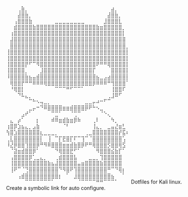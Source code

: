 ⠀⠀⠀⢀⣷⡀⠀⠀⠀⠀⠀⠀⠀⠀⠀⠀⠀⠀⠀⠀⠀⠀⠀⠀⠀⠀⠀⠀⣴⡀⠀⠀⠀
⠀⠀⠀⣼⣿⣷⡀⠀⠀⠀⠀⠀⠀⠀⠀⠀⠀⠀⠀⠀⠀⠀⠀⠀⠀⠀⠀⣼⣿⣷⡀⠀⠀
⠀⠀⢠⣿⣿⣿⣷⠀⠀⠀⠀⠀⠀⣀⣀⣀⣀⣀⣀⣀⣀⠀⠀⠀⠀⠀⣸⣿⣿⣿⣇⠀⠀
⠀⠀⣾⣿⣿⣿⣿⣷⣿⣿⣿⣿⣿⣿⣿⣿⣿⣿⣿⣿⣿⣿⣿⣿⣷⣶⣿⣿⣿⣿⣿⡀⠀
⠀⢰⣿⣿⣿⣿⣿⣿⣿⣿⣿⣿⣿⣿⣿⣿⣿⣿⣿⣿⣿⣿⣿⣿⣿⣿⣿⣿⣿⣿⣿⡇⠀
⠀⣼⣿⣿⣿⣿⣿⣿⣿⣿⣿⣿⣿⣿⣿⣿⣿⣿⣿⣿⣿⣿⣿⣿⣿⣿⣿⣿⣿⣿⣿⣿⠀
⠀⣿⣿⣿⣿⣿⣿⣿⣿⣿⣿⣿⣿⣿⣿⣿⣿⣿⣿⣿⣿⣿⣿⣿⣿⣿⣿⣿⣿⣿⣿⣿⡀
⢸⣿⣿⣿⣿⣿⣿⣿⣿⣿⣿⣿⣿⣿⣿⣿⣿⣿⣿⣿⣿⣿⣿⣿⣿⣿⣿⣿⣿⣿⣿⣿⡇
⢸⣿⣿⣿⣿⣿⣿⣿⣿⣿⣿⣿⣿⣿⣿⣿⣿⣿⣿⣿⣿⣿⣿⣿⣿⣿⣿⣿⣿⣿⣿⣿⡇
⢸⣿⣿⣿⣿⡟⠋⠉⠻⣿⣿⣿⣿⣿⣿⣿⣿⣿⣿⣿⣿⣿⣿⣿⠟⠛⠛⢿⣿⣿⣿⣿⡇
⢸⣿⣿⣿⣿⡀⠀⠀⠀⣸⣿⣿⣿⣿⣿⣿⣿⣿⣿⣿⣿⣿⣿⡏⠀⠀⠀⠀⣿⣿⣿⣿⡇
⠸⣿⣿⣿⣿⣷⣦⣤⣾⣿⣿⣿⣿⣿⣿⣿⣿⣿⣿⣿⣿⣿⣿⣿⣦⣀⣠⣴⣿⣿⣿⣿⡇
⠀⢿⣿⣿⡟⠛⠛⠿⠿⠿⢿⣿⣿⣿⣿⣿⣿⣿⣿⣿⣿⣿⣿⡿⠿⠿⠿⠛⢻⣿⣿⣿⠁
⠀⠘⢿⣿⡇⠀⠀⠀⠀⠀⠀⠀⠀⠉⠉⠉⠛⠋⠉⠉⠁⠀⠀⠀⠀⠀⠀⠀⢸⣿⣿⠏⠀
⠀⠀⠀⠙⠧⣄⡀⠀⠀⠀⠀⠀⠀⠀⠀⠀⠀⠀⠀⠀⠀⠀⠀⠀⠀⠀⠀⢀⣸⠿⠋⠀⠀
⠀⠀⠀⠀⠀⠀⠉⠓⠢⢤⣀⡀⠀⠀⠀⠀⠀⠀⠀⠀⠀⣀⣀⡤⠴⠒⠋⠉⠀⠀⠀⠀⠀
⠀⠀⠀⠀⠀⠀⣀⡤⠒⠙⠿⣿⣿⣿⣿⣶⣶⣾⣿⣿⣿⡿⠟⠓⠢⣀⠀⠀⠀⠀⠀⠀⠀
⠀⠀⠀⠀⣠⠞⠁⠀⠀⠀⠀⠀⠉⣉⠁⠀⠀⠈⢉⠉⠀⠀⠀⠀⠀⠈⠑⢄⠀⠀⠀⠀⠀
⠀⣄⠀⡴⠁⠀⠀⠀⡆⠀⠀⠀⠾⠿⣶⣾⣷⣶⡿⠷⠀⠀⠀⢀⠇⠀⠀⠀⠳⡀⠀⠀⠀
⢰⣿⡿⣱⣦⣄⡀⣠⣷⠀⠀⠀⠀⠀⠀⠈⠃⠀⠀⠀⠀⠀⠀⢸⣄⡀⠀⣀⣤⣜⣶⣃⠀
⢳⣿⣱⣿⣿⣿⣿⣿⣿⣆⣀⣀⣀⡀⠀⠀⠀⠀⠀⠀⠀⢀⣀⣿⣿⣿⣿⣿⣿⣿⡞⣯⠆
⢀⣇⣿⣿⣿⣿⣿⣿⣿⡇⠀⢸⠀⠉⡏⣟⣿⡏⠏⠉⢹⠉⠈⣿⣿⣿⣿⣿⣿⣿⣿⢡⠀
⠸⣜⡿⣿⣿⢹⣿⣿⡿⠛⠻⠿⣿⣿⣿⣶⣶⣾⣷⣿⡿⠟⠛⢿⣿⣿⣿⡫⣿⣿⢿⣫⠀
⠀⠈⣽⣶⣾⣿⣿⡿⠁⠀⠀⠀⠀⠙⢿⣿⣿⣟⠋⠁⠀⠀⠀⠀⠻⣿⣿⣿⣮⣷⡏⠁⠀
⠀⢠⣿⣿⣿⣿⡿⢁⣀⣄⡀⠀⠀⢀⣾⣿⣿⣿⣧⠀⠀⠀⣀⣀⡀⢹⣿⣿⣿⣿⣿⠀⠀
⠀⢸⣿⣿⣿⣿⣿⣿⣿⣿⣿⣷⣦⣼⣿⣿⣿⣿⣿⣤⣶⣿⣿⣿⣿⣷⣿⣿⣿⣿⣿⠀⠀
⠀⢸⠟⠉⠈⢙⣿⣿⣿⣿⣿⣿⣿⣿⠙⠻⣿⠟⢹⣿⣿⣿⣿⣿⣿⣿⣿⠛⠉⠙⢿⡆⠀
⠀⠀⠀⢠⣾⣿⣿⣿⣿⣿⣿⣿⣿⣿⡆⠀⠁⠀⣸⣿⣿⣿⣿⣿⣿⣿⣿⣿⣦⠀⠀⠁⠀
⠀⠀⠀⠀⠀⠉⠉⠉⠉⠉⠉⠉⠁⠀⠀⠀⠀⠀⠀⠈⠉⠉⠉⠉⠛⠛⠉⠉⠉⠁⠀⠀⠀
        Dotfiles for Kali linux.
Create a symbolic link for auto configure.
